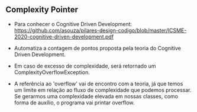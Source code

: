 ## Complexity Pointer

- Para conhecer o Cognitive Driven Development: https://github.com/asouza/pilares-design-codigo/blob/master/ICSME-2020-cognitive-driven-development.pdf

- Automatiza a contagem de pontos proposta pela teoria do Cognitive Driven Development.

- Em caso de excesso de complexidade, será retornado um ComplexityOverflowException. 

- A referência ao 'overflow' vai de encontro com a teoria, já que temos um limite em relação ao fluxo de complexidade que podemos processar. Se gerarmos uma complexidade elevada em nossas classes, como forma de auxílio, o programa vai printar overflow. 




